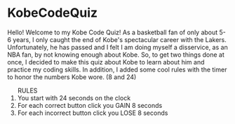 # KobeCodeQuiz

Hello! Welcome to my Kobe Code Quiz! As a basketball fan of only about 5-6 years, I only caught the end of Kobe's spectacular career with the Lakers. Unfortunately, he has passed and I felt I am doing myself a disservice, as an NBA fan, by not knowing enough about Kobe. So, to get two things done at once, I decided to make this quiz about Kobe to learn about him and practice my coding skills. In addition, I added some cool rules with the timer to honor the numbers Kobe wore. (8 and 24)

<ol>RULES
  <li>You start with 24 seconds on the clock</li>
  <li>For each correct button click you GAIN 8 seconds</li>
  <li>For each incorrect button click you LOSE 8 seconds</li>
